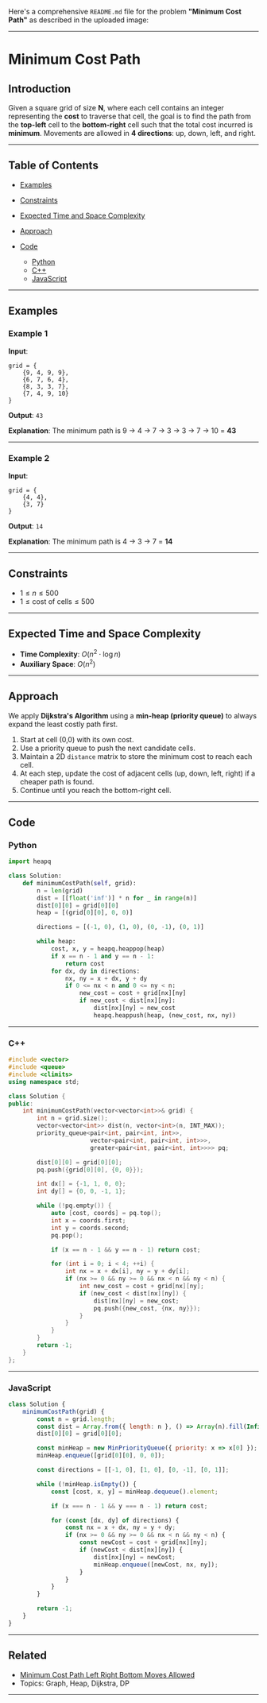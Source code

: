 Here's a comprehensive `README.md` file for the problem **"Minimum Cost Path"** as described in the uploaded image:

---

# Minimum Cost Path

## Introduction

Given a square grid of size **N**, where each cell contains an integer representing the **cost** to traverse that cell, the goal is to find the path from the **top-left** cell to the **bottom-right** cell such that the total cost incurred is **minimum**. Movements are allowed in **4 directions**: up, down, left, and right.

---

## Table of Contents

* [Examples](#examples)
* [Constraints](#constraints)
* [Expected Time and Space Complexity](#expected-time-and-space-complexity)
* [Approach](#approach)
* [Code](#code)

  * [Python](#python)
  * [C++](#c)
  * [JavaScript](#javascript)

---

## Examples

### Example 1

**Input**:

```
grid = {
    {9, 4, 9, 9},
    {6, 7, 6, 4},
    {8, 3, 3, 7},
    {7, 4, 9, 10}
}
```

**Output**: `43`

**Explanation**: The minimum path is 9 → 4 → 7 → 3 → 3 → 7 → 10 = **43**

---

### Example 2

**Input**:

```
grid = {
    {4, 4},
    {3, 7}
}
```

**Output**: `14`

**Explanation**: The minimum path is 4 → 3 → 7 = **14**

---

## Constraints

* $1 \leq n \leq 500$
* $1 \leq \text{cost of cells} \leq 500$

---

## Expected Time and Space Complexity

* **Time Complexity**: $O(n^2 \cdot \log n)$
* **Auxiliary Space**: $O(n^2)$

---

## Approach

We apply **Dijkstra's Algorithm** using a **min-heap (priority queue)** to always expand the least costly path first.

1. Start at cell (0,0) with its own cost.
2. Use a priority queue to push the next candidate cells.
3. Maintain a 2D `distance` matrix to store the minimum cost to reach each cell.
4. At each step, update the cost of adjacent cells (up, down, left, right) if a cheaper path is found.
5. Continue until you reach the bottom-right cell.

---

## Code

### Python

```python
import heapq

class Solution:
    def minimumCostPath(self, grid):
        n = len(grid)
        dist = [[float('inf')] * n for _ in range(n)]
        dist[0][0] = grid[0][0]
        heap = [(grid[0][0], 0, 0)]

        directions = [(-1, 0), (1, 0), (0, -1), (0, 1)]

        while heap:
            cost, x, y = heapq.heappop(heap)
            if x == n - 1 and y == n - 1:
                return cost
            for dx, dy in directions:
                nx, ny = x + dx, y + dy
                if 0 <= nx < n and 0 <= ny < n:
                    new_cost = cost + grid[nx][ny]
                    if new_cost < dist[nx][ny]:
                        dist[nx][ny] = new_cost
                        heapq.heappush(heap, (new_cost, nx, ny))
```

---

### C++

```cpp
#include <vector>
#include <queue>
#include <climits>
using namespace std;

class Solution {
public:
    int minimumCostPath(vector<vector<int>>& grid) {
        int n = grid.size();
        vector<vector<int>> dist(n, vector<int>(n, INT_MAX));
        priority_queue<pair<int, pair<int, int>>,
                       vector<pair<int, pair<int, int>>>,
                       greater<pair<int, pair<int, int>>>> pq;

        dist[0][0] = grid[0][0];
        pq.push({grid[0][0], {0, 0}});

        int dx[] = {-1, 1, 0, 0};
        int dy[] = {0, 0, -1, 1};

        while (!pq.empty()) {
            auto [cost, coords] = pq.top();
            int x = coords.first;
            int y = coords.second;
            pq.pop();

            if (x == n - 1 && y == n - 1) return cost;

            for (int i = 0; i < 4; ++i) {
                int nx = x + dx[i], ny = y + dy[i];
                if (nx >= 0 && ny >= 0 && nx < n && ny < n) {
                    int new_cost = cost + grid[nx][ny];
                    if (new_cost < dist[nx][ny]) {
                        dist[nx][ny] = new_cost;
                        pq.push({new_cost, {nx, ny}});
                    }
                }
            }
        }
        return -1;
    }
};
```

---

### JavaScript

```javascript
class Solution {
    minimumCostPath(grid) {
        const n = grid.length;
        const dist = Array.from({ length: n }, () => Array(n).fill(Infinity));
        dist[0][0] = grid[0][0];

        const minHeap = new MinPriorityQueue({ priority: x => x[0] });
        minHeap.enqueue([grid[0][0], 0, 0]);

        const directions = [[-1, 0], [1, 0], [0, -1], [0, 1]];

        while (!minHeap.isEmpty()) {
            const [cost, x, y] = minHeap.dequeue().element;

            if (x === n - 1 && y === n - 1) return cost;

            for (const [dx, dy] of directions) {
                const nx = x + dx, ny = y + dy;
                if (nx >= 0 && ny >= 0 && nx < n && ny < n) {
                    const newCost = cost + grid[nx][ny];
                    if (newCost < dist[nx][ny]) {
                        dist[nx][ny] = newCost;
                        minHeap.enqueue([newCost, nx, ny]);
                    }
                }
            }
        }

        return -1;
    }
}
```

---

## Related

* [Minimum Cost Path Left Right Bottom Moves Allowed](https://www.geeksforgeeks.org/minimum-cost-path-left-right-bottom-moves-allowed/)
* Topics: Graph, Heap, Dijkstra, DP

---